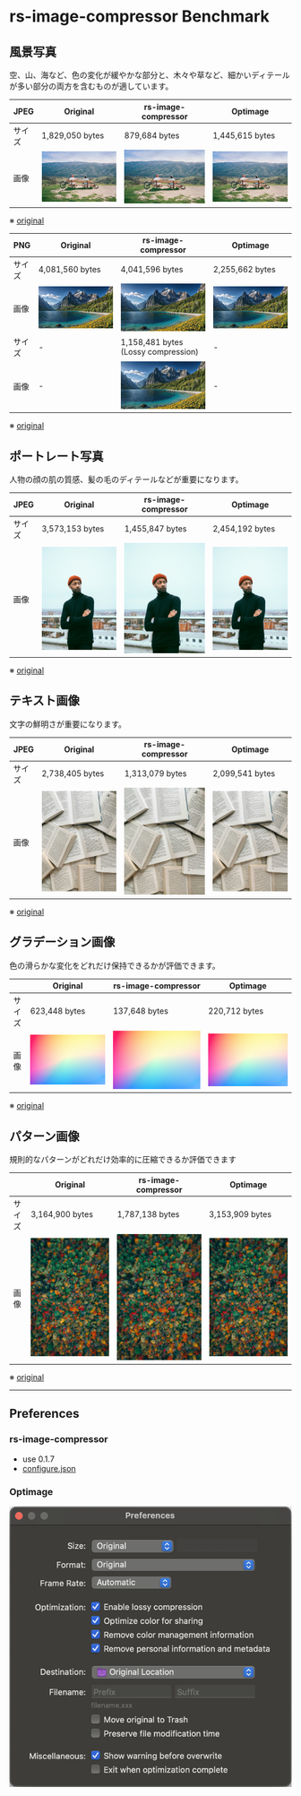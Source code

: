 # rs-image-compressor Benchmark

## 風景写真

空、山、海など、色の変化が緩やかな部分と、木々や草など、細かいディテールが多い部分の両方を含むものが適しています。

| JPEG | Original                    | rs-image-compressor                    | Optimage                    |
|------|-----------------------------|----------------------------------------|-----------------------------|
| サイズ  | 1,829,050 bytes             | 879,684 bytes                          | 1,445,615 bytes             |
| 画像   | ![](images/original/01.jpg) | ![](images/rs-image-compressor/01.jpg) | ![](images/optimage/01.jpg) |

※ [original](https://unsplash.com/ja/写真/2人のサイクリストが風光明媚な景色を眺めることができます-KxXdo-k1cjE)

| PNG | Original                    | rs-image-compressor                          | Optimage                    |
|-----|-----------------------------|----------------------------------------------|-----------------------------|
| サイズ | 4,081,560 bytes             | 4,041,596 bytes                              | 2,255,662 bytes             |
| 画像  | ![](images/original/01.png) | ![](images/rs-image-compressor/01.png)       | ![](images/optimage/01.png) |
| サイズ | -                           | 1,158,481 bytes<br/>(Lossy compression)      | -                           |
| 画像  | -                           | ![](images/rs-image-compressor/01-lossy.png) | -                           |

※ [original](https://pixabay.com/illustrations/mountain-nature-sky-forest-lake-8595014/)

## ポートレート写真

人物の顔の肌の質感、髪の毛のディテールなどが重要になります。

| JPEG | Original                    | rs-image-compressor                    | Optimage                    |
|------|-----------------------------|----------------------------------------|-----------------------------|
| サイズ  | 3,573,153 bytes             | 1,455,847 bytes                        | 2,454,192 bytes             |
| 画像   | ![](images/original/02.jpg) | ![](images/rs-image-compressor/02.jpg) | ![](images/optimage/02.jpg) |

※ [original](https://unsplash.com/ja/写真/バルコニーの近くに立つ男性-5aGUyCW_PJw)

## テキスト画像

文字の鮮明さが重要になります。

| JPEG | Original                    | rs-image-compressor                    | Optimage                    |
|------|-----------------------------|----------------------------------------|-----------------------------|
| サイズ  | 2,738,405 bytes             | 1,313,079 bytes                        | 2,099,541 bytes             |
| 画像   | ![](images/original/03.jpg) | ![](images/rs-image-compressor/03.jpg) | ![](images/optimage/03.jpg) |

※ [original](https://unsplash.com/ja/写真/白いテーブルに白いプリンター用紙-gETBUi_oRgQ)

## グラデーション画像

色の滑らかな変化をどれだけ保持できるかが評価できます。

|     | Original                    | rs-image-compressor                    | Optimage                    |
|-----|-----------------------------|----------------------------------------|-----------------------------|
| サイズ | 623,448 bytes               | 137,648 bytes                          | 220,712 bytes               |
| 画像  | ![](images/original/04.jpg) | ![](images/rs-image-compressor/04.jpg) | ![](images/optimage/04.jpg) |

※ [original](https://unsplash.com/ja/写真/青と白の抽象画-J6LMHbdW1k8)

## パターン画像

規則的なパターンがどれだけ効率的に圧縮できるか評価できます

|     | Original                    | rs-image-compressor                    | Optimage                    |
|-----|-----------------------------|----------------------------------------|-----------------------------|
| サイズ | 3,164,900 bytes             | 1,787,138 bytes                        | 3,153,909 bytes             |
| 画像  | ![](images/original/05.jpg) | ![](images/rs-image-compressor/05.jpg) | ![](images/optimage/05.jpg) |

※ [original](https://unsplash.com/ja/写真/たくさんの木々のある森の空撮-MUtNG8GurSQ)

---

## Preferences

### rs-image-compressor

* use 0.1.7
* [configure.json](images/rs-image-compressor/configure.json)

### Optimage

![](images/optimage/preference.png)

